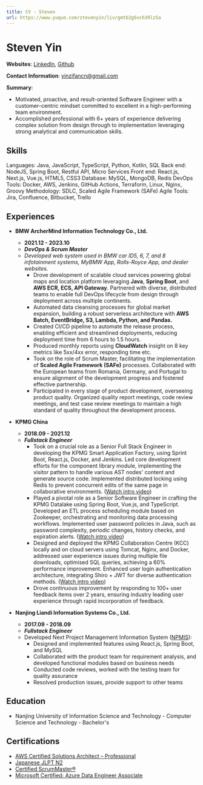```yaml
---
title: CV - Steven
url: https://www.yuque.com/stevenyin/liv/gmtb2g5vch39lz5a
---
```


# Steven Yin

**Websites**: [LinkedIn](https://www.linkedin.com/in/steven-yin/), [Github](https://github.com/StevenYinKop)

**Contact Information**: yinzifancn@gmail.com

**Summary**:
- Motivated, proactive, and result-oriented Software Engineer with a customer-centric mindset committed to excellent in a high-performing team environment.
- Accomplished professional with 6+ years of experience delivering complex solution from design through to implementation leveraging strong analytical and communication skills.


## Skills

Languages:	Java, JavaScript, TypeScript, Python, Kotlin, SQL
Back end:	NodeJS, Spring Boot, Restful API, Micro Services
Front end:	React.js, Next.js, Vue.js, HTML5, CSS3
Database:	MySQL, MongoDB, Redis
DevOps Tools:	Docker, AWS, Jenkins, GitHub Actions, Terraform, Linux, Nginx, Groovy
Methodology: 	SDLC, Scaled Agile Framework (SAFe)
Agile Tools: 	Jira, Confluence, Bitbucket, Trello

## Experiences

- **BMW ArcherMind Information Technology Co., Ltd.**
  - **2021.12 - 2023.10**
  - ***DevOps & Scrum Master***
  - _Developed web system used in BMW car ID5, 6, 7, and 8 infotainment systems, MyBMW App, Rolls-Royce App, and dealer websites._
    - Drove development of scalable cloud services powering global maps and location platform leveraging **Java**, **Spring Boot**, and **AWS ECR, ECS, API Gateway**. Partnered with diverse, distributed teams to enable full DevOps lifecycle from design through deployment across multiple continents.
    - Automated data cleansing processes for global market expansion, building a robust serverless architecture with **AWS Batch, EventBridge, S3, Lambda, Python, and Pandas.**
    - Created CI/CD pipeline to automate the release process, enabling efficient and streamlined deployments, reducing deployment time from 6 hours to 1.5 hours.
    - Produced monthly reports using **CloudWatch** insight on 8 key metrics like 5xx/4xx error, responding time etc.
    - Took on the role of Scrum Master, facilitating the implementation of **Scaled Agile Framework (SAFe)** processes. Collaborated with the European teams from Romania, Germany, and Portugal to ensure alignment of the development progress and fostered effective partnership.
    - Participated in every stage of product development, overseeing product quality. Organized quality report meetings, code review meetings, and test case review meetings to maintain a high standard of quality throughout the development process.

- **KPMG China**
  - **2018.09 - 2021.12**
  - ***Fullstack Engineer***
    - Took on a crucial role as a Senior Full Stack Engineer in developing the KPMG Smart Application Factory, using Sprint Boot, React.js, Docker, and Jenkins. Led core development efforts for the component library module, implementing the visitor pattern to handle various AST nodes' content and generate source code. Implemented distributed locking using Redis to prevent concurrent edits of the same page in collaborative environments. ([Watch intro video](https://digitalspace.lighthousekpmg.com/digital-space-webui/detail/low-code))
    - Played a pivotal role as a Senior Software Engineer in crafting the KPMG Datalake using Spring Boot, Vue.js, and TypeScript. Developed an ETL process scheduling module based on Zookeeper, orchestrating and monitoring data processing workflows. Implemented user password policies in Java, such as password complexity, periodic changes, history checks, and expiration alerts. ([Watch intro video](https://kpmg.com/cn/zh/home/social/2019/08/kpmg-data-lake.html))
    - Designed and deployed the KPMG Collaboration Centre (KCC) locally and on cloud servers using Tomcat, Nginx, and Docker, addressed user experience issues during multiple file downloads, optimised SQL queries, achieving a 60% performance improvement. Enhanced user login authentication architecture, integrating Shiro + JWT for diverse authentication methods. ([Watch intro video](https://kpmg.com/cn/en/home/insights/2020/08/kpmg-collaboration-centre.html))
    - Drove continuous improvement by responding to 100+ user feedback items over 2 years, ensuring industry leading user experience through rapid incorporation of feedback.


- **Nanjing Liandi Information Systems Co., Ltd.**
  - **2017.09 - 2018.09**
  - ***Fullstack Engineer***
  - Developed Next Project Management Information System ([NPMIS](https://www.liandisys.com.cn/en/sol/pmis.html#To-start)):
    - Designed and implemented features using React.js, Spring Boot, and MySQL
    - Collaborated with the product team for requirement analysis, and developed functional modules based on business needs
    - Conducted code reviews, worked with the testing team for quality assurance
    - Resolved production issues, provide support to other teams


## Education

- Nanjing University of Information Science and Technology - Computer Science and Technology - Bachelor's <a name="k6nee"></a>

## Certifications
- [AWS Certified Solutions Architect – Professional](https://www.credly.com/badges/ff1da6f6-fdc0-43e4-b1e2-89b191c0c010/linked_in_profile)
- [Japanese JLPT N2](https://drive.google.com/file/d/1gtvM47NEe8s1TalKCets0cjve5IgXab_/view)
- [Certified ScrumMaster®](https://bcert.me/bc/html/show-badge.html?b=clnqiwde)
- [Microsoft Certified: Azure Data Engineer Associate](https://www.credly.com/badges/1b2a6215-d61d-40a0-82fa-792aa4c8cb5a) <a name="yfsdd"></a>
